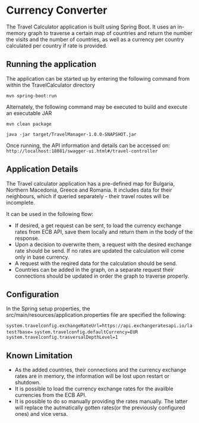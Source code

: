 # Currency Converter

The Travel Calculator application is built using Spring Boot. It uses an in-memory graph to traverse a certain map of countries and return the number the visits and the number of countries, as well as a currency per country calculated per country if rate is provided. 

## Running the application

The application can be started up by entering the following command from within the TravelCalculator directory

`mvn spring-boot:run`

Alternately, the following command may be executed to build and execute an executable JAR

`mvn clean package`

`java -jar target/TravelManager-1.0.0-SNAPSHOT.jar`

Once running, the API information and details can be accessed on:
`http://localhost:18081/swagger-ui.html#/travel-controller`

## Application Details

The Travel calculator application has a pre-defined map for Bulgaria, Northern Macedonia, Greece and Romania. 
It includes data for their neighbours, which if queried separately - their travel routes will be incomplete. 

It can be used in the following flow:
- If desired, a get request can be sent, to load the currency exchange rates from ECB API, save them locally and return them in the body of the response.
- Upon a decision to overwrite them,  a request with the desired exchange rate should be send.
 If no rates are updated the calculation will come only in base currency.
- A request with the reqired data for the calculation should be send.
- Countries can be added in the graph, on a separate request their connections should be updated in order the graph to traverse properly. 

## Configuration

In the Spring setup properties, the src/main/resources/application.properties file are specified the following:

`system.travelconfig.exchangeRateUrl=https://api.exchangeratesapi.io/latest?base=`
`system.travelconfig.defaultCurrency=EUR`
`system.travelconfig.trasversalDepthLevel=1`


## Known Limitation

- As the added countries, their connections and the currency exchange rates are in memory, the information will be lost upon restart or shutdown. 
- It is possible to load the currency exchange rates for the availble currencies from the ECB API. 
- It is possible to do so manually providing the rates manually. 
The latter will replace the autmatically gotten rates(or the previously configured ones) and vice versa. 
